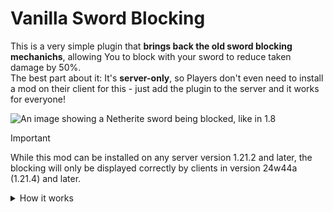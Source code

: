 # Vanilla Sword Blocking

This is a very simple plugin that **brings back the old sword blocking mechanichs**, allowing You to block with your sword to reduce taken damage by 50%. <br>
The best part about it: It's **server-only**, so Players don't even need to install a mod on their client for this - just add the plugin to the server and it works for everyone!

![An image showing a Netherite sword being blocked, like in 1.8](https://github.com/user-attachments/assets/f3cc8477-04a8-4bb3-882c-451bbeee422b)

> [!IMPORTANT]
> While this mod can be installed on any server version 1.21.2 and later, the blocking will only be displayed correctly by clients in version 24w44a (1.21.4) and later.

<details>
  
<summary>How it works</summary>

  Essentialy, this plugin uses the recently added component called "consumable", to make Minecraft think you can eat swords!
  
  This is used to enable an animation called "block", so it looks like you're blocking.
  
  Then, the plugin prevents you from actually eating your sword, and instead reduces damage when it detects you are blocking ("eating", from minecraft's perspective) your sword.
</details>
